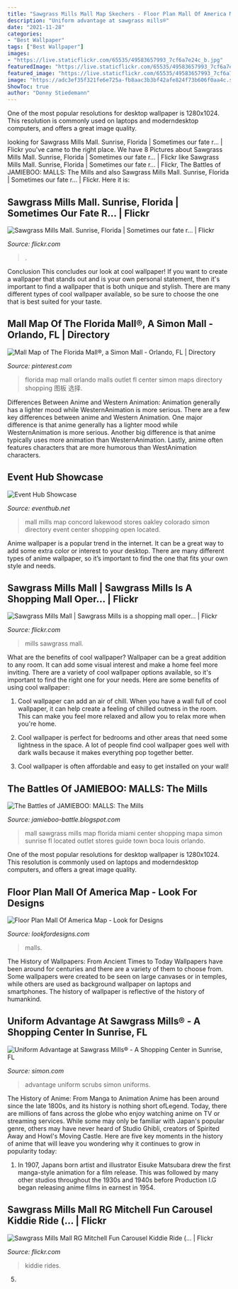 ```yaml
---
title: "Sawgrass Mills Mall Map Skechers - Floor Plan Mall Of America Map"
description: "Uniform advantage at sawgrass mills®"
date: "2021-11-28"
categories:
- "Best Wallpaper"
tags: ["Best Wallpaper"]
images:
- "https://live.staticflickr.com/65535/49583657993_7cf6a7e24c_b.jpg"
featuredImage: "https://live.staticflickr.com/65535/49583657993_7cf6a7e24c_b.jpg"
featured_image: "https://live.staticflickr.com/65535/49583657993_7cf6a7e24c_b.jpg"
image: "https://adc3ef35f321fe6e725a-fb8aac3b3bf42afe824f73b606f0aa4c.ssl.cf1.rackcdn.com/tenantlogos/12999.png"
ShowToc: true
author: "Donny Stiedemann"
---
```



One of the most popular resolutions for desktop wallpaper is 1280x1024. This resolution is commonly used on laptops and moderndesktop computers, and offers a great image quality.

	

		
looking for Sawgrass Mills Mall. Sunrise, Florida | Sometimes our fate r… | Flickr you've came to the right place. We have 8 Pictures about Sawgrass Mills Mall. Sunrise, Florida | Sometimes our fate r… | Flickr like Sawgrass Mills Mall. Sunrise, Florida | Sometimes our fate r… | Flickr, The Battles of JAMIEBOO: MALLS: The Mills and also Sawgrass Mills Mall. Sunrise, Florida | Sometimes our fate r… | Flickr. Here it is:
		
    
## Sawgrass Mills Mall. Sunrise, Florida | Sometimes Our Fate R… | Flickr

<img loading=lazy src="https://live.staticflickr.com/3402/3249072841_458ac42806_b.jpg" onerror="this.onerror=null;this.src='https://tse2.mm.bing.net/th?id=OIP.9vyhcbpi00LFimOsTvTOBQHaHa&amp;pid=15.1';" alt="Sawgrass Mills Mall. Sunrise, Florida | Sometimes our fate r… | Flickr">

_Source: flickr.com_

>. 

	

Conclusion
This concludes our look at cool wallpaper! If you want to create a wallpaper that stands out and is your own personal statement, then it's important to find a wallpaper that is both unique and stylish. There are many different types of cool wallpaper available, so be sure to choose the one that is best suited for your taste.

    
## Mall Map Of The Florida Mall®, A Simon Mall - Orlando, FL | Directory

<img loading=lazy src="https://s-media-cache-ak0.pinimg.com/originals/41/0c/10/410c107e37b5a386657bdbbd1f4c4d29.gif" onerror="this.onerror=null;this.src='https://tse3.mm.bing.net/th?id=OIP.62kT5vXInQezdfdDFaDcegHaEf&amp;pid=15.1';" alt="Mall Map of The Florida Mall®, a Simon Mall - Orlando, FL | Directory">

_Source: pinterest.com_

>florida map mall orlando malls outlet fl center simon maps directory shopping 图板 选择. 

	

Differences Between Anime and Western Animation: Animation generally has a lighter mood while WesternAnimation is more serious.
There are a few key differences between anime and Western Animation. One major difference is that anime generally has a lighter mood while WesternAnimation is more serious. Another big difference is that anime typically uses more animation than WesternAnimation. Lastly, anime often features characters that are more humorous than WestAnimation characters.

    
## Event Hub Showcase

<img loading=lazy src="https://eventlocker.s3.amazonaws.com/marketer__1509305679__screen-shot-2017-10-29-at-12.34.23-pm.png" onerror="this.onerror=null;this.src='https://tse4.mm.bing.net/th?id=OIP.rxic9l3U1DUn3NqhXHgUfwHaEj&amp;pid=15.1';" alt="Event Hub Showcase">

_Source: eventhub.net_

>mall mills map concord lakewood stores oakley colorado simon directory event center shopping open located. 

	

Anime wallpaper is a popular trend in the internet. It can be a great way to add some extra color or interest to your desktop. There are many different types of anime wallpaper, so it’s important to find the one that fits your own style and needs.

    
## Sawgrass Mills Mall | Sawgrass Mills Is A Shopping Mall Oper… | Flickr

<img loading=lazy src="https://live.staticflickr.com/21/27916194_dab45bfc7a.jpg" onerror="this.onerror=null;this.src='https://tse4.mm.bing.net/th?id=OIP.tOLCbYd50up1Dgau-Vzr_QHaFj&amp;pid=15.1';" alt="Sawgrass Mills Mall | Sawgrass Mills is a shopping mall oper… | Flickr">

_Source: flickr.com_

>mills sawgrass mall. 

	

What are the benefits of cool wallpaper?
Wallpaper can be a great addition to any room. It can add some visual interest and make a home feel more inviting. There are a variety of cool wallpaper options available, so it's important to find the right one for your needs. Here are some benefits of using cool wallpaper: 
1. Cool wallpaper can add an air of chill. When you have a wall full of cool wallpaper, it can help create a feeling of chilled outness in the room. This can make you feel more relaxed and allow you to relax more when you're home. 

2. Cool wallpaper is perfect for bedrooms and other areas that need some lightness in the space. A lot of people find cool wallpaper goes well with dark walls because it makes everything pop together better. 

3. Cool wallpaper is often affordable and easy to get installed on your wall!

    
## The Battles Of JAMIEBOO: MALLS: The Mills

<img loading=lazy src="https://2.bp.blogspot.com/-TNywAaGWQ-E/U_1LCmbLdeI/AAAAAAAAVB4/-Ci64TDWMXM/s1600/5229.gif" onerror="this.onerror=null;this.src='https://tse3.mm.bing.net/th?id=OIP.9vY0tepujHpSqV6V1Q8iFAHaE9&amp;pid=15.1';" alt="The Battles of JAMIEBOO: MALLS: The Mills">

_Source: jamieboo-battle.blogspot.com_

>mall sawgrass mills map florida miami center shopping mapa simon sunrise fl located outlet stores guide town boca louis orlando. 

	

One of the most popular resolutions for desktop wallpaper is 1280x1024. This resolution is commonly used on laptops and moderndesktop computers, and offers a great image quality.

    
## Floor Plan Mall Of America Map - Look For Designs

<img loading=lazy src="https://i.pinimg.com/originals/e4/5f/85/e45f85a13a3fcc44d922b410a0e6a8eb.gif" onerror="this.onerror=null;this.src='https://tse3.mm.bing.net/th?id=OIP.6cPiqa_FZR_1ZfOU-T9PjQHaFN&amp;pid=15.1';" alt="Floor Plan Mall Of America Map - Look for Designs">

_Source: lookfordesigns.com_

>malls. 

	

The History of Wallpapers: From Ancient Times to Today
Wallpapers have been around for centuries and there are a variety of them to choose from. Some wallpapers were created to be seen on large canvases or in temples, while others are used as background wallpaper on laptops and smartphones. The history of wallpaper is reflective of the history of humankind.

    
## Uniform Advantage At Sawgrass Mills® - A Shopping Center In Sunrise, FL

<img loading=lazy src="https://adc3ef35f321fe6e725a-fb8aac3b3bf42afe824f73b606f0aa4c.ssl.cf1.rackcdn.com/tenantlogos/12999.png" onerror="this.onerror=null;this.src='https://tse1.mm.bing.net/th?id=OIP.zld1-qZmw8ONMCZc8F4DEwHaHa&amp;pid=15.1';" alt="Uniform Advantage at Sawgrass Mills® - A Shopping Center in Sunrise, FL">

_Source: simon.com_

>advantage uniform scrubs simon uniforms. 

	

The History of Anime: From Manga to Animation
Anime has been around since the late 1800s, and its history is nothing short ofLegend. Today, there are millions of fans across the globe who enjoy watching anime on TV or streaming services. While some may only be familiar with Japan's popular genre, others may have never heard of Studio Ghibli, creators of Spirited Away and Howl's Moving Castle. Here are five key moments in the history of anime that will leave you wondering why it continues to grow in popularity today:
1) In 1907, Japans born artist and illustrator Eisuke Matsubara drew the first manga-style animation for a film release. This was followed by many other studios throughout the 1930s and 1940s before Production I.G began releasing anime films in earnest in 1954.

    
## Sawgrass Mills Mall RG Mitchell Fun Carousel Kiddie Ride (… | Flickr

<img loading=lazy src="https://live.staticflickr.com/65535/49583657993_7cf6a7e24c_b.jpg" onerror="this.onerror=null;this.src='https://tse1.mm.bing.net/th?id=OIP.2kWfdQGvCj0957WoRlSPjwHaJ4&amp;pid=15.1';" alt="Sawgrass Mills Mall RG Mitchell Fun Carousel Kiddie Ride (… | Flickr">

_Source: flickr.com_

>kiddie rides. 

	

5.

